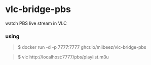 # vlc-bridge-pbs

watch PBS live stream in VLC

### using

>$ docker run -d -p 7777:7777 ghcr.io/miibeez/vlc-bridge-pbs

>$ vlc http://localhost:7777/pbs/playlist.m3u

